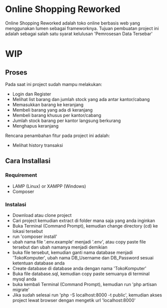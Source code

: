 # Online Shopping Reworked
Online Shopping Reworked adalah toko online berbasis web yang menggunakan lumen sebagai frameworknya. Tujuan pembuatan project ini adalah sebagai salah satu syarat kelulusan 'Pemrosesan Data Tersebar'

# WIP
## Proses
Pada saat ini project sudah mampu melakukan:
- Login dan Register
- Melihat list barang dan jumlah stock yang ada antar kantor/cabang
- Memasukkan barang ke keranjang
- Membeli barang yang ada di keranjang
- Membeli barang khusus per kantor/cabang
- Jumlah stock barang per kantor langsung berkurang
- Menghapus keranjang

Rencana penambahan fitur pada project ini adalah:
- Melihat history transaksi

## Cara Installasi
### Requirement
- LAMP (Linux) or XAMPP (Windows)
- Composer

### Instalasi
- Download atau clone project
- Cari project kemudian extract di folder mana saja yang anda inginkan
- Buka Terminal (Command Prompt), kemudian change directory (cd) ke lokasi tersebut
- run 'composer install'
- ubah nama file '.env.example' menjadi '.env', atau copy paste file tersebut dan ubah namanya menjadi demikian
- buka file tersebut, kemudian ganti nama database menjadi 'TokoKomputer', ubah nama DB_Username dan DB_Password sesuai ketentuan database anda
- Create database di database anda dengan nama 'TokoKomputer'
- Buka file database.sql, kemudian copy paste semuanya di terminal mysql anda
- buka kembali Terminal (Command Prompt), kemudian run 'php artisan migrate'
- Jika sudah selesai run 'php -S localhost:8000 -t public', kemudian akses project lewat browser dengan mengetik url 'localhost:8000'


